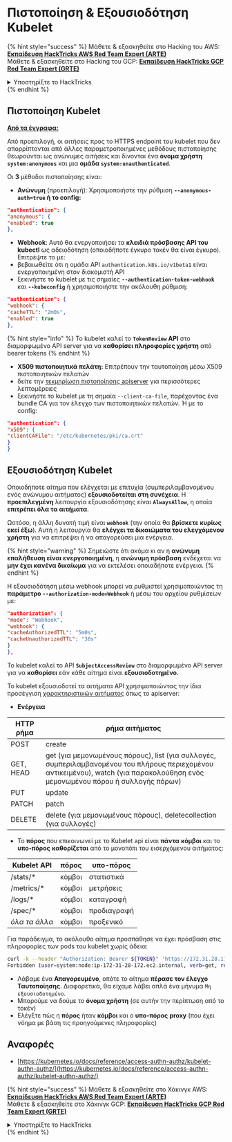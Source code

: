 # Πιστοποίηση & Εξουσιοδότηση Kubelet

{% hint style="success" %}
Μάθετε & εξασκηθείτε στο Hacking του AWS:<img src="/.gitbook/assets/image.png" alt="" data-size="line">[**Εκπαίδευση HackTricks AWS Red Team Expert (ARTE)**](https://training.hacktricks.xyz/courses/arte)<img src="/.gitbook/assets/image.png" alt="" data-size="line">\
Μάθετε & εξασκηθείτε στο Hacking του GCP: <img src="/.gitbook/assets/image (2).png" alt="" data-size="line">[**Εκπαίδευση HackTricks GCP Red Team Expert (GRTE)**<img src="/.gitbook/assets/image (2).png" alt="" data-size="line">](https://training.hacktricks.xyz/courses/grte)

<details>

<summary>Υποστηρίξτε το HackTricks</summary>

* Ελέγξτε τα [**σχέδια συνδρομής**](https://github.com/sponsors/carlospolop)!
* **Εγγραφείτε** στην 💬 [**ομάδα Discord**](https://discord.gg/hRep4RUj7f) ή στην [**ομάδα telegram**](https://t.me/peass) ή **ακολουθήστε** μας στο **Twitter** 🐦 [**@hacktricks\_live**](https://twitter.com/hacktricks\_live)**.**
* **Κοινοποιήστε κόλπα χάκερ κάνοντας υποβολή PRs** στα αποθετήρια [**HackTricks**](https://github.com/carlospolop/hacktricks) και [**HackTricks Cloud**](https://github.com/carlospolop/hacktricks-cloud).

</details>
{% endhint %}

## Πιστοποίηση Kubelet <a href="#kubelet-authentication" id="kubelet-authentication"></a>

**[Από τα έγγραφα:](https://kubernetes.io/docs/reference/access-authn-authz/kubelet-authn-authz/)**

Από προεπιλογή, οι αιτήσεις προς το HTTPS endpoint του kubelet που δεν απορρίπτονται από άλλες παραμετροποιημένες μεθόδους πιστοποίησης θεωρούνται ως ανώνυμες αιτήσεις και δίνονται ένα **όνομα χρήστη `system:anonymous`** και μια **ομάδα `system:unauthenticated`**.

Οι **3** μέθοδοι πιστοποίησης είναι:

* **Ανώνυμη** (προεπιλογή): Χρησιμοποιήστε την ρύθμιση **`--anonymous-auth=true` ή το config:**
```json
"authentication": {
"anonymous": {
"enabled": true
},
```
* **Webhook**: Αυτό θα ενεργοποιήσει τα **κλειδιά πρόσβασης API του kubectl** ως αδειοδότηση (οποιοδήποτε έγκυρο τοκέν θα είναι έγκυρο). Επιτρέψτε το με:
* βεβαιωθείτε ότι η ομάδα API `authentication.k8s.io/v1beta1` είναι ενεργοποιημένη στον διακομιστή API
* ξεκινήστε το kubelet με τις σημαίες **`--authentication-token-webhook`** και **`--kubeconfig`** ή χρησιμοποιήστε την ακόλουθη ρύθμιση:
```json
"authentication": {
"webhook": {
"cacheTTL": "2m0s",
"enabled": true
},
```
{% hint style="info" %}
Το kubelet καλεί το **`TokenReview` API** στο διαμορφωμένο API server για να **καθορίσει πληροφορίες χρήστη** από bearer tokens
{% endhint %}

* **X509 πιστοποιητικά πελάτη:** Επιτρέπουν την ταυτοποίηση μέσω X509 πιστοποιητικών πελατών
* δείτε την [τεκμηρίωση πιστοποίησης apiserver](https://kubernetes.io/docs/reference/access-authn-authz/authentication/#x509-client-certs) για περισσότερες λεπτομέρειες
* ξεκινήστε το kubelet με τη σημαία `--client-ca-file`, παρέχοντας ένα bundle CA για τον έλεγχο των πιστοποιητικών πελατών. Ή με το config:
```json
"authentication": {
"x509": {
"clientCAFile": "/etc/kubernetes/pki/ca.crt"
}
}
```
## Εξουσιοδότηση Kubelet <a href="#kubelet-authentication" id="kubelet-authentication"></a>

Οποιοδήποτε αίτημα που ελέγχεται με επιτυχία (συμπεριλαμβανομένου ενός ανώνυμου αιτήματος) **εξουσιοδοτείται στη συνέχεια**. Η **προεπιλεγμένη** λειτουργία εξουσιοδότησης είναι **`AlwaysAllow`**, η οποία **επιτρέπει όλα τα αιτήματα**.

Ωστόσο, η άλλη δυνατή τιμή είναι **`webhook`** (την οποία θα **βρίσκετε κυρίως εκεί έξω**). Αυτή η λειτουργία θα **ελέγχει τα δικαιώματα του ελεγχόμενου χρήστη** για να επιτρέψει ή να απαγορεύσει μια ενέργεια.

{% hint style="warning" %}
Σημειώστε ότι ακόμα κι αν η **ανώνυμη επαλήθευση είναι ενεργοποιημένη**, η **ανώνυμη πρόσβαση** ενδέχεται να **μην έχει κανένα δικαίωμα** για να εκτελέσει οποιαδήποτε ενέργεια.
{% endhint %}

Η εξουσιοδότηση μέσω webhook μπορεί να ρυθμιστεί χρησιμοποιώντας τη **παράμετρο `--authorization-mode=Webhook`** ή μέσω του αρχείου ρυθμίσεων με:
```json
"authorization": {
"mode": "Webhook",
"webhook": {
"cacheAuthorizedTTL": "5m0s",
"cacheUnauthorizedTTL": "30s"
}
},
```
Το kubelet καλεί το API **`SubjectAccessReview`** στο διαμορφωμένο API server για να **καθορίσει** εάν κάθε αίτημα είναι **εξουσιοδοτημένο.**

Το kubelet εξουσιοδοτεί τα αιτήματα API χρησιμοποιώντας την ίδια προσέγγιση [χαρακτηριστικών αιτήματος](https://kubernetes.io/docs/reference/access-authn-authz/authorization/#review-your-request-attributes) όπως το apiserver:

* **Ενέργεια**

| HTTP ρήμα | ρήμα αιτήματος                                                                                                                                             |
| --------- | ------------------------------------------------------------------------------------------------------------------------------------------------------------- |
| POST      | create                                                                                                                                                        |
| GET, HEAD | get (για μεμονωμένους πόρους), list (για συλλογές, συμπεριλαμβανομένου του πλήρους περιεχομένου αντικειμένου), watch (για παρακολούθηση ενός μεμονωμένου πόρου ή συλλογής πόρων) |
| PUT       | update                                                                                                                                                        |
| PATCH     | patch                                                                                                                                                         |
| DELETE    | delete (για μεμονωμένους πόρους), deletecollection (για συλλογές)                                                                                         |

* Το **πόρος** που επικοινωνεί με το Kubelet api είναι **πάντα** **κόμβοι** και το **υπο-πόρος** **καθορίζεται** από το μονοπάτι του εισερχόμενου αιτήματος:

| Kubelet API  | πόρος | υπο-πόρος |
| ------------ | ------ | ----------- |
| /stats/\*    | κόμβοι | στατιστικά |
| /metrics/\*  | κόμβοι | μετρήσεις   |
| /logs/\*     | κόμβοι | καταγραφή   |
| /spec/\*     | κόμβοι | προδιαγραφή |
| _όλα τα άλλα_ | κόμβοι | προξενικό   |

Για παράδειγμα, το ακόλουθο αίτημα προσπάθησε να έχει πρόσβαση στις πληροφορίες των pods του kubelet χωρίς άδεια:
```bash
curl -k --header "Authorization: Bearer ${TOKEN}" 'https://172.31.28.172:10250/pods'
Forbidden (user=system:node:ip-172-31-28-172.ec2.internal, verb=get, resource=nodes, subresource=proxy)
```
* Λάβαμε ένα **Απαγορευμένο**, οπότε το αίτημα **πέρασε τον έλεγχο Ταυτοποίησης**. Διαφορετικά, θα είχαμε λάβει απλά ένα μήνυμα `Μη εξουσιοδοτημένο`.
* Μπορούμε να δούμε το **όνομα χρήστη** (σε αυτήν την περίπτωση από το τοκέν)
* Ελέγξτε πώς η **πόρος** ήταν **κόμβοι** και ο **υπο-πόρος** **proxy** (που έχει νόημα με βάση τις προηγούμενες πληροφορίες)

## Αναφορές

* [https://kubernetes.io/docs/reference/access-authn-authz/kubelet-authn-authz/](https://kubernetes.io/docs/reference/access-authn-authz/kubelet-authn-authz/)

{% hint style="success" %}
Μάθετε & εξασκηθείτε στο Χάκινγκ AWS:<img src="/.gitbook/assets/image.png" alt="" data-size="line">[**Εκπαίδευση HackTricks AWS Red Team Expert (ARTE)**](https://training.hacktricks.xyz/courses/arte)<img src="/.gitbook/assets/image.png" alt="" data-size="line">\
Μάθετε & εξασκηθείτε στο Χάκινγκ GCP: <img src="/.gitbook/assets/image (2).png" alt="" data-size="line">[**Εκπαίδευση HackTricks GCP Red Team Expert (GRTE)**<img src="/.gitbook/assets/image (2).png" alt="" data-size="line">](https://training.hacktricks.xyz/courses/grte)

<details>

<summary>Υποστηρίξτε το HackTricks</summary>

* Ελέγξτε τα [**σχέδια συνδρομής**](https://github.com/sponsors/carlospolop)!
* **Εγγραφείτε** στην 💬 [**ομάδα Discord**](https://discord.gg/hRep4RUj7f) ή στην [**ομάδα telegram**](https://t.me/peass) ή **ακολουθήστε** μας στο **Twitter** 🐦 [**@hacktricks\_live**](https://twitter.com/hacktricks\_live)**.**
* **Μοιραστείτε χάκινγκ κόλπα υποβάλλοντας PRs** στα αποθετήρια [**HackTricks**](https://github.com/carlospolop/hacktricks) και [**HackTricks Cloud**](https://github.com/carlospolop/hacktricks-cloud).

</details>
{% endhint %}
